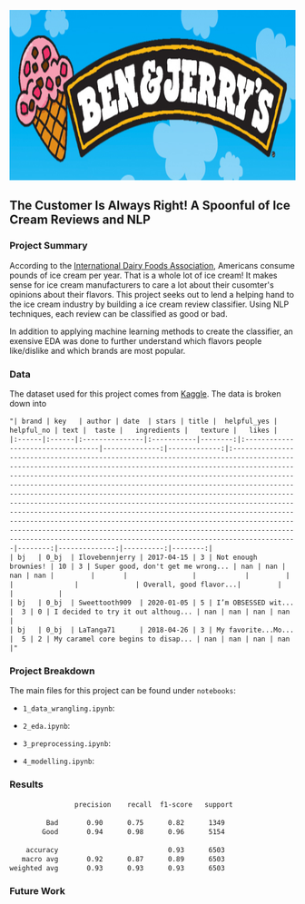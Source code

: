 <p align="center">
  <img src="./images/ben_jerry.jpeg"  width="850" height="300">
</p>

## The Customer Is Always Right! A Spoonful of Ice Cream Reviews and NLP

### Project Summary
According to the [International Dairy Foods Association](https://www.idfa.org/ice-cream-sales-trends), Americans consume pounds of ice cream per year. That is a whole lot of ice cream! It makes sense for ice cream manufacturers to care a lot about their cusomter's opinions about their flavors. This project seeks out to lend a helping hand to the ice cream industry by building a ice cream review classifier. Using NLP techniques, each review can be classified as good or bad.

In addition to applying machine learning methods to create the classifier, an exensive EDA was done to further understand which flavors people like/dislike and which brands are most popular.

### Data
The dataset used for this project comes from [Kaggle](https://www.kaggle.com/tysonpo/ice-cream-dataset). The data is broken down into 

```
"| brand | key   | author | date  | stars | title |  helpful_yes | helpful_no | text |  taste |   ingredients |   texture |   likes |
|:------|:------|:---------------|:-----------|--------:|:----------------------------------|--------------:|-------------:|:--------------------------------------------------------------------------------------------------------------------------------------------------------------------------------------------------------------------------------------------------------------------------------------------------------------------------------------------------------------------------------------------------------------------------------------------------------------------------------------------------------------------------------------------------------------------------------------------------------------------------------------------------------------------------------------------------------------------------------------------|--------:|--------------:|----------:|--------:|
| bj   | 0_bj  | Ilovebennjerry | 2017-04-15 | 3 | Not enough brownies! | 10 | 3 | Super good, don't get me wrong... | nan | nan | nan | nan |         |       |                |            |         |                                   |               |              | Overall, good flavor...|         |               |           |         
| bj   | 0_bj  | Sweettooth909  | 2020-01-05 | 5 | I’m OBSESSED wit... |  3 | 0 | I decided to try it out althoug... | nan | nan | nan | nan |
| bj   | 0_bj  | LaTanga71      | 2018-04-26 | 3 | My favorite...Mo... |  5 | 2 | My caramel core begins to disap... | nan | nan | nan | nan |"
```


### Project Breakdown
The main files for this project can be found under `notebooks`:

- `1_data_wrangling.ipynb`: 
   
- `2_eda.ipynb`:

- `3_preprocessing.ipynb`:

- `4_modelling.ipynb`:

### Results

```
                precision    recall  f1-score   support

         Bad       0.90      0.75      0.82      1349
        Good       0.94      0.98      0.96      5154

    accuracy                           0.93      6503
   macro avg       0.92      0.87      0.89      6503
weighted avg       0.93      0.93      0.93      6503
```

### Future Work

